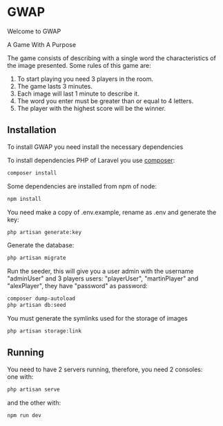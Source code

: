 # GWAP

Welcome to GWAP<br />

A Game With A Purpose<br />

The game consists of describing with a single word the characteristics of the image presented.
Some rules of this game are:<br />
1. To start playing you need 3 players in the room.
2. The game lasts 3 minutes.
3. Each image will last 1 minute to describe it.
4. The word you enter must be greater than or equal to 4 letters.
5. The player with the highest score will be the winner.

## Installation
To install GWAP you need install the necessary dependencies

To install dependencies PHP of Laravel you use [composer](https://getcomposer.org/):
```bash
composer install
```
Some dependencies are installed from npm of node:
```bash
npm install
```
You need make a copy of .env.example, rename as .env and generate the key:
```bash
php artisan generate:key
```
Generate the database:
```bash
php artisan migrate
```
Run the seeder, this will give you a user admin with the username "adminUser" and 3 players users:
"playerUser", "martinPlayer" and "alexPlayer", they have "password" as password:
```bash
composer dump-autoload
php artisan db:seed
```
You must generate the symlinks used for the storage of images
```bash
php artisan storage:link
```

## Running
You need to have 2 servers running, therefore, you need 2 consoles:</br>
one with:
```bash
php artisan serve
```
and the other with:
```bash
npm run dev 
```
